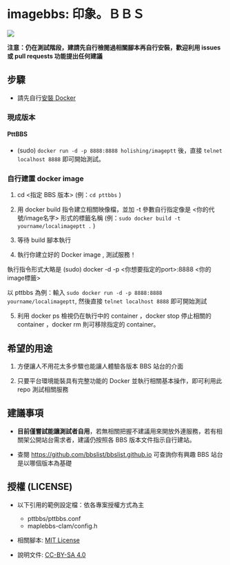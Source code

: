 # imagebbs: 印象。ＢＢＳ

![](https://i.imgur.com/IGpjoDE.png)

**注意：仍在測試階段，建請先自行檢閱過相關腳本再自行安裝，歡迎利用 issues 或 pull requests 功能提出任何建議**

## 步驟

* 請先自行[安裝 Docker](https://docs.docker.com)

### 現成版本

#### PttBBS

* (sudo) `docker run -d -p 8888:8888 holishing/imageptt` 後，直接 `telnet localhost 8888` 即可開始測試。

### 自行建置 docker image

1. cd <指定 BBS 版本> (例：`cd pttbbs` )

2. 用 docker build 指令建立相關映像檔，並加 -t 參數自行指定像是 <你的代號/image名字> 形式的標籤名稱 (例：`sudo docker build -t yourname/localimageptt .` )

3. 等待 build 腳本執行

4. 執行你建立好的 Docker image , 測試服務！ 

執行指令形式大略是 (sudo) docker -d -p <你想要指定的port>:8888 <你的image標籤>

以 pttbbs 為例：輸入 `sudo docker run -d -p 8888:8888 yourname/localimageptt`, 然後直接 `telnet localhost 8888` 即可開始測試

5. 利用 docker ps 檢視仍在執行中的 container ，docker stop <container id> 停止相關的 container ，docker rm <container id> 則可移除指定的 container。

## 希望的用途

1. 方便讓人不用花太多步驟也能讓人體驗各版本 BBS 站台的介面

2. 只要平台環境能裝具有完整功能的 Docker 並執行相關基本操作，即可利用此 repo 測試相關服務

## 建議事項

* **目前僅嘗試能讓測試者自用**，若無相關把握不建議用來開放外連服務，若有相關架公開站台需求者，建議仍按照各 BBS 版本文件指示自行建站。

* 查閱 https://github.com/bbslist/bbslist.github.io 可查詢你有興趣 BBS 站台是以哪個版本為基礎

## 授權 (LICENSE)

* 以下引用的範例設定檔：依各專案授權方式為主
  - pttbbs/pttbbs.conf 
  - maplebbs-clam/config.h

* 相關腳本: [MIT License](LICENSE)

* 說明文件: [CC-BY-SA 4.0](https://creativecommons.org/licenses/by-sa/4.0/deed.zh_TW)

